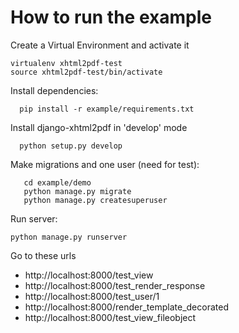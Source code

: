 How to run the example
======================

Create a Virtual Environment and activate it

```
virtualenv xhtml2pdf-test
source xhtml2pdf-test/bin/activate
```

Install dependencies:

```
  pip install -r example/requirements.txt
```

Install django-xhtml2pdf in 'develop' mode

```
  python setup.py develop
```

Make migrations and one user (need for test):

```
   cd example/demo
   python manage.py migrate
   python manage.py createsuperuser
```

Run server:

``
python manage.py runserver
``

Go to these urls

- http://localhost:8000/test_view
- http://localhost:8000/test_render_response
- http://localhost:8000/test_user/1
- http://localhost:8000/render_template_decorated
- http://localhost:8000/test_view_fileobject
